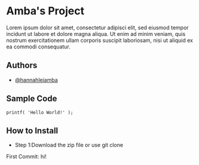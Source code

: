 # Amba's Project
Lorem ipsum dolor sit amet, consectetur adipisci elit, sed eiusmod tempor incidunt ut labore et dolore magna aliqua. Ut enim ad minim veniam, quis nostrum exercitationem ullam corporis suscipit laboriosam, nisi ut aliquid ex ea commodi consequatur.
## Authors
- [@hannahleiamba](https://github.com/hannahleiamba)
## Sample Code
`printf( 'Hello World!' );`

## How to Install
- Step 1:Download the zip file or use git clone

First Commit: hi!
